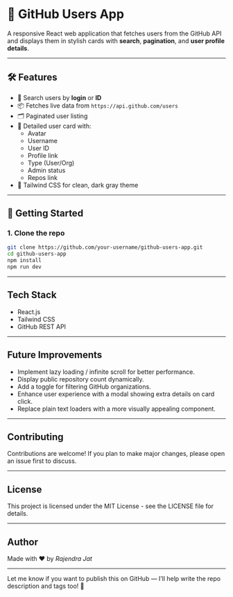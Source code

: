 # 👤 GitHub Users App

A responsive React web application that fetches users from the GitHub API and displays them in stylish cards with **search**, **pagination**, and **user profile details**.

---

## 🛠 Features

- 🔎 Search users by **login** or **ID**
- 📦 Fetches live data from `https://api.github.com/users`
- 🗂 Paginated user listing
- 🪪 Detailed user card with:
  - Avatar
  - Username
  - User ID
  - Profile link
  - Type (User/Org)
  - Admin status
  - Repos link
- 🎨 Tailwind CSS for clean, dark gray theme

---

## 🚀 Getting Started

### 1. Clone the repo

```bash
git clone https://github.com/your-username/github-users-app.git
cd github-users-app
npm install
npm run dev
```

---

## Tech Stack

- React.js
- Tailwind CSS
- GitHub REST API

---

## Future Improvements

- Implement lazy loading / infinite scroll for better performance.
- Display public repository count dynamically.
- Add a toggle for filtering GitHub organizations.
- Enhance user experience with a modal showing extra details on card click.
- Replace plain text loaders with a more visually appealing component.

---

## Contributing

Contributions are welcome! If you plan to make major changes, please open an issue first to discuss.

---

## License

This project is licensed under the MIT License - see the LICENSE file for details.

---

## Author

Made with ❤️ by _Rajendra Jat_

---

Let me know if you want to publish this on GitHub — I’ll help write the repo description and tags too! 🚀
